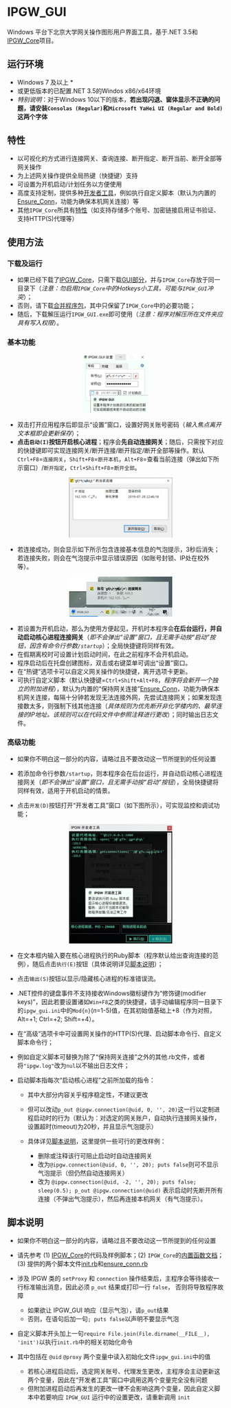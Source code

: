 # IPGW_GUI
Windows 平台下北京大学网关操作图形用户界面工具，基于.NET 3.5和[IPGW_Core](https://github.com/Z-H-Sun/ipgw)项目。

## 运行环境
* Windows 7 及以上 \*
* 或更低版本的已配置.NET 3.5的Windos x86/x64环境
* *特别说明*：对于Windows 10以下的版本，**若出现闪退、窗体显示不正确的问题，请安装`Consolas (Regular)`和`Microsoft YaHei UI (Regular and Bold)`这两个字体**

## 特性
* 以可视化的方式进行连接网关、查询连接、断开指定、断开当前、断开全部等网关操作
* 为上述网关操作提供全局热键（快捷键）支持
* 可设置为开机启动/计划任务以方便使用
* 高度支持定制，提供多种[开发者工具](/README.md#高级功能)，例如执行自定义脚本（默认为内置的[Ensure_Conn](https://github.com/Z-H-Sun/ipgw#ensure_conn)，功能为确保本机网关连接）等
* 其他`IPGW_Core`所具有[特性](https://github.com/Z-H-Sun/ipgw#特性)（如支持存储多个账号、加密链接启用证书验证、支持HTTP(S)代理等）

## 使用方法
### 下载及运行
* 如果已经下载了[IPGW_Core](https://github.com/Z-H-Sun/ipgw)，只需下载[GUI部分](https://github.com/Z-H-Sun/IPGW_GUI/releases/download/v2.01/IPGW_GUI-v2.01_without_core.zip)，并与`IPGW_Core`存放于同一目录下（*注意：勿启用`IPGW_Core`中的Hotkeys小工具，可能与`IPGW_GUI`冲突*）；
* 否则，请下载[合并程序包](https://github.com/Z-H-Sun/IPGW_GUI/releases/download/v2.01/IPGW_GUI-v2.01.zip)，其中只保留了`IPGW_Core`中的必要功能；
* 随后，下载解压运行`IPGW_GUI.exe`即可使用（*注意：程序对解压所在文件夹应具有写入权限*）。

### 基本功能

<p align="center"><img width="30%" height="30%" src="/screenshots/1.png"></p>

* 双击打开应用程序后即显示“设置”窗口，设置好网关账号密码（*输入焦点离开文本框即会更新保存*）；
* **点击`启动(I)`按钮开启核心进程**；程序会**先自动连接网关**；随后，只需按下对应的快捷键即可实现连接网关/断开连接/断开指定/断开全部等操作。默认`Ctrl+F8`=`连接网关`，`Shift+F8`=`断开本机`，`Alt+F8`=查看当前连接（弹出如下所示窗口）/`断开指定`，`Ctrl+Shift+F8`=`断开全部`。<p align="center"><img width="50%" height="50%" src="/screenshots/3.png"></p>
* 若连接成功，则会显示如下所示包含连接基本信息的气泡提示，3秒后消失；若连接失败，则会在气泡提示中显示错误原因（如账号封锁、IP处在校外等）。<p align="center"><img width="50%" height="50%" src="/screenshots/2.png"></p>
* 若设置为开机启动，那么为使用方便起见，开机时本程序会**在后台运行，并自动启动核心进程连接网关**（*即不会弹出“设置”窗口，且无需手动按“启动”按钮，因含有命令行参数`/startup`*）；全局快捷键将同样有效。
* 在假期离校时可设置计划启动时间，在此之前程序不会开机启动。
* 程序启动后在托盘创建图标，双击或右键菜单可调出“设置”窗口。
* 在“热键”选项卡可以自定义网关操作的快捷键，离开选项卡更新。
* 可执行自定义脚本（默认快捷键=`Ctrl+Shift+Alt+F8`，*程序将会新开一个独立的附加进程*），默认为内置的“保持网关连接”[Ensure_Conn](https://github.com/Z-H-Sun/ipgw#ensure_conn)，功能为确保本机网关连接，每隔十分钟若发现无法连接外网，先尝试连接网关；如果发现连接数太多，则强制下线其他连接（*具体规则为优先断开非化学楼内的、最早连接的IP地址。该规则可以在代码文件中参照注释进行更改*）；同时输出日志文件。
    
### 高级功能
* 如果你不明白这一部分的内容，请略过且不要改动这一节所提到的任何设置
* 若添加命令行参数`/startup`，则本程序会在后台运行，并自动启动核心进程连接网关（*即不会弹出“设置”窗口，且无需手动按“启动”按钮*），全局快捷键将同样有效，适用于开机启动的情景。
* 点击`开发(D)`按钮打开“开发者工具”窗口（如下图所示），可实现监控和调试功能；<p align="center"><img width="50%" height="50%" src="/screenshots/4.png"></p>
* 在文本框内输入要在核心进程执行的Ruby脚本（程序默认给出查询连接的范例），随后点击`执行(E)`按钮（具体说明详见[脚本说明](/README.md#脚本说明)）；
* 点击`输出(S)`按钮以显示/隐藏核心进程的标准错误流。
* .NET控件的键盘事件不支持接收Windows徽标键作为“修饰键(modifier keys)”，因此若要设置诸如`Win+F8`之类的快捷键，请手动编辑程序同一目录下的`ipgw_gui.ini`中的`Mod{n}`(*n*=1-5)值，在其初始值基础上+8（作为对照，Alt=+1; Ctrl=+2; Shift=+4）。
* 在“高级”选项卡中可设置网关操作的HTTP(S)代理、启动脚本命令行、自定义脚本命令行；
* 例如自定义脚本可替换为除了“保持网关连接”之外的其他.rb文件，或者将`"ipgw.log"`改为`nul`以不输出日志文件；
* 启动脚本指每次“启动核心进程”之前所加载的指令：

    * 其中大部分内容关乎程序稳定性，不建议更改
    * 但可以改动`p_out @ipgw.connection(@uid, 0, '', 20)`这一行以定制进程启动时的行为（默认为：对选定的网关账户，自动执行连接网关操作，设置超时(timeout)为20秒，并且显示气泡提示）
    * 具体详见[脚本说明](/README.md#脚本说明)，这里提供一些可行的更改样例：

        * 删除或注释该行可阻止启动时自动连接网关
        * 改为`@ipgw.connection(@uid, 0, '', 20); puts false`则可不显示气泡提示（但仍然自动连接网关）
        * 改为 `@ipgw.connection(@uid, -2, '', 20); puts false; sleep(0.5); p_out @ipgw.connection(@uid)` 表示启动时先断开所有连接（不弹出气泡提示），然后再连接本机网关（有气泡提示）。

## 脚本说明
* 如果你不明白这一部分的内容，请略过且不要改动这一节所提到的任何设置
* 请先参考 (1) [IPGW_Core](https://github.com/Z-H-Sun/ipgw)的代码及样例脚本；(2) `IPGW_Core`的[内置函数文档](https://github.com/Z-H-Sun/ipgw/blob/master/README.md#内置函数)；(3) 提供的两个脚本文件[init.rb](/Ruby/scripts/init.rb)和[ensure_conn.rb](/Ruby/scripts/ensure_conn.rb)
* 涉及 IPGW 类的 `setProxy` 和 `connection` 操作结束后，主程序会等待接收一行标准输出消息，因此必须 `p_out` 结果或打印一行 `false`， 否则将导致程序故障
    * 如果欲让 IPGW_GUI 响应（显示气泡），请`p_out`结果
    * 否则，在语句后加一句`; puts false`以声明不要显示气泡
* 自定义脚本开头加上一句`require File.join(File.dirname(__FILE__), 'init')`以执行`init.rb`中的相关初始化命令
* 其中包括在 `@uid` `@proxy` 两个变量中读入初始化文件`ipgw_gui.ini`中的值

    * 若核心进程启动后，选定网关账号、代理发生更改，主程序会主动更新这两个变量，因此在“开发者工具”窗口中调用这两个变量完全没有问题
    * 但附加进程启动后再发生的更改一律不会影响这两个变量，因此自定义脚本中若要响应 `IPGW_GUI` 运行中的设置更改，请重新调用 `init`
